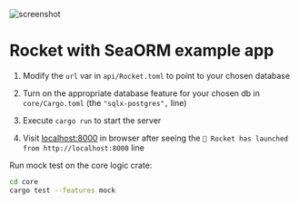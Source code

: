 ![screenshot](Screenshot.png)

# Rocket with SeaORM example app

1. Modify the `url` var in `api/Rocket.toml` to point to your chosen database

1. Turn on the appropriate database feature for your chosen db in `core/Cargo.toml` (the `"sqlx-postgres",` line)

1. Execute `cargo run` to start the server

1. Visit [localhost:8000](http://localhost:8000) in browser after seeing the `🚀 Rocket has launched from http://localhost:8000` line

Run mock test on the core logic crate:

```bash
cd core
cargo test --features mock
```
